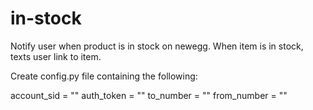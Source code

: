 # in-stock

Notify user when product is in stock on newegg. When item is in stock, texts user link to item.

Create config.py file containing the following:

account_sid = ""
auth_token = ""
to_number = ""
from_number = ""
